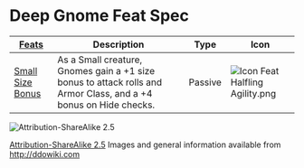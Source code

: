 # Deep Gnome Feat Spec

|[ ][existingFeat] [Feats][result] | Description | Type | Icon |
|-----|-----|-----|-----|
|[Small Size Bonus](http://ddowiki.com/page/Small_Size_Bonus) | As a Small creature, Gnomes gain a +1 size bonus to attack rolls and Armor Class, and a +4 bonus on Hide checks. | Passive  | ![Icon Feat Halfling Agility.png](http://ddowiki.com/images/Icon_Feat_Halfling_Agility.png)


[existingFeat]: - "c:verify-rows=#feat:verifyRacialFeats()"
[_matchStrategy_]: - "c:matchStrategy=KeyMatch"
[result]: - "?=#feat"
[elf_feat]: http://www.ddowiki.com/edit/Elf_(feat)?redlink=1 "Elf (feat) (page does not exist)"
[elf_race]: http://www.ddowiki.com/page/Elf "Elf"
[sunelf_race]: http://www.ddowiki.com/page/Sun_Elf_(Morninglord) "Sun Elf (Morninglord)"
![Attribution-ShareAlike 2.5](/images/somerights20.png)

[Attribution-ShareAlike 2.5](https://creativecommons.org/licenses/by-sa/2.5/) Images and general information available from http://ddowiki.com

